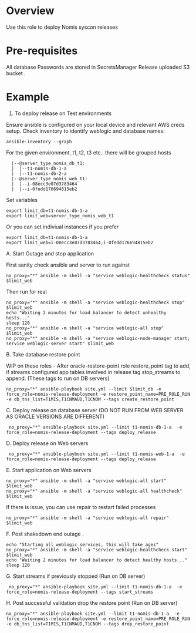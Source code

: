 # Overview

Use this role to deploy Nomis syscon releases

# Pre-requisites

All database Passwords are stored in SecretsManager
Release uploaded S3 bucket .

# Example

1. To deploy release on Test environments

Ensure ansible is configured on your local device and relevant AWS creds setup.
Check inventory to identify weblogic and database names:

```
ansible-inventory --graph
```

For the given environment, t1, t2, t3 etc.. there will be grouped hosts

```
  |--@server_type_nomis_db_t1:
  |  |--t1-nomis-db-1-a
  |  |--t1-nomis-db-2-a
  |--@server_type_nomis_web_t1:
  |  |--i-08ecc3e07d3783464
  |  |--i-0fedd176694815eb2
```

Set variables

```
export limit_db=t1-nomis-db-1-a
export limit_web=server_type_nomis_web_t1
```

Or you can set indiviual instances if you prefer

```
export limit_db=t1-nomis-db-1-a
export limit_web=i-08ecc3e07d3783464,i-0fedd176694815eb2
```

A. Start Outage and stop application

First sanity check ansible and server to run against

```
no_proxy="*" ansible -m shell -a "service weblogic-healthcheck status" $limit_web
```

Then run for real

```
no_proxy="*" ansible -m shell -a "service weblogic-healthcheck stop" $limit_web
echo "Waiting 2 minutes for load balancer to detect unhealthy hosts..."
sleep 120
no_proxy="*" ansible -m shell -a "service weblogic-all stop" $limit_web
no_proxy="*" ansible -m shell -a "service weblogic-node-manager start; service weblogic-server start" $limit_web
```

B. Take database restore point

WIP on these roles - After oracle-restore-point role restore_point tag to add, if streams configured app tables involved in release tag stop_streams to append. (These tags to run on DB servers)

```
no_proxy="*" ansible-playbook site.yml --limit $limit_db -e force_role=nomis-release-deployment -e restore_point_name=PRE_ROLE_RUN -e db_tns_list=T1MIS,T1CNMAUD,T1CNOM --tags create_restore_point
```

C. Deploy release on database server (DO NOT RUN FROM WEB SERVER AS ORACLE VERSIONS ARE DIFFERENT)

```
 no_proxy="*" ansible-playbook site.yml --limit t1-nomis-db-1-a  -e force_role=nomis-release-deployment --tags deploy_release
```

D. Deploy release on Web servers
```
 no_proxy="*" ansible-playbook site.yml --limit t1-nomis-web-1-a  -e force_role=nomis-release-deployment --tags deploy_release
```

E. Start application on Web servers

```
no_proxy="*" ansible -m shell -a "service weblogic-all start" $limit_web
no_proxy="*" ansible -m shell -a "service weblogic-all healthcheck" $limit_web
```

If there is issue, you can use repair to restart failed processes

```
no_proxy="*" ansible -m shell -a "service weblogic-all repair" $limit_web
```

F. Post shakedown end outage .

```
echo "Starting all weblogic services, this will take ages"
no_proxy="*" ansible -m shell -a "service weblogic-healthcheck start" $limit_web
echo "Waiting 2 minutes for load balancer to detect healthy hosts..."
sleep 120
```

G. Start streams if previously stopped (Run on DB server)

```
 no_proxy="*" ansible-playbook site.yml --limit t1-nomis-db-1-a  -e force_role=nomis-release-deployment --tags start_streams
```

H. Post successful validation drop the restore point (Run on DB server)

```
no_proxy="*" ansible-playbook site.yml --limit t1-nomis-db-1-a  -e force_role=nomis-release-deployment -e restore_point_name=PRE_ROLE_RUN -e db_tns_list=T1MIS,T1CNMAUD,T1CNOM --tags drop_restore_point
```
